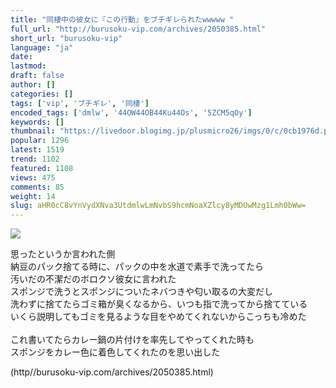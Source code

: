```yaml
---
title: "同棲中の彼女に『この行動』をブチギレられたwwwww "
full_url: "http://burusoku-vip.com/archives/2050385.html"
short_url: "burusoku-vip"
language: "ja"
date: 
lastmod: 
draft: false
author: []
categories: []
tags: ['vip', 'ブチギレ', '同棲']
encoded_tags: ['dmlw', '44OW44OB44Ku44Os', '5ZCM5qOy']
keywords: []
thumbnail: "https://livedoor.blogimg.jp/plusmicro26/imgs/0/c/0cb1976d.png"
popular: 1296
latest: 1519
trend: 1102
featured: 1108
views: 475
comments: 85
weight: 14
slug: aHR0cC8vYnVydXNva3UtdmlwLmNvbS9hcmNoaXZlcy8yMDUwMzg1Lmh0bWw=
---
```


![](https://livedoor.blogimg.jp/plusmicro26/imgs/0/c/0cb1976d.png)

<div><p> 思ったというか言われた側 <br> 納豆のパック捨てる時に、パックの中を水道で素手で洗ってたら <br> 汚いだの不潔だのボロクソ彼女に言われた <br> スポンジで洗うとスポンジについたネバつきや匂い取るの大変だし <br> 洗わずに捨てたらゴミ箱が臭くなるから、いつも指で洗ってから捨てている <br> いくら説明してもゴミを見るような目をやめてくれないからこっちも冷めた <br> <br> これ書いてたらカレー鍋の片付けを率先してやってくれた時も <br> スポンジをカレー色に着色してくれたのを思い出した </p></div>

(http//burusoku-vip.com/archives/2050385.html)
